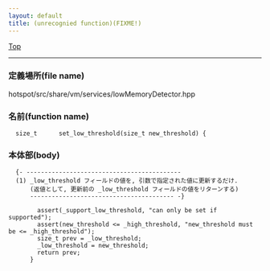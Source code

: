 ```yaml
---
layout: default
title: (unrecognied function)(FIXME!)
---
```

[Top](../index.html)

--- 
### 定義場所(file name)
hotspot/src/share/vm/services/lowMemoryDetector.hpp

### 名前(function name)
```
  size_t      set_low_threshold(size_t new_threshold) {
```

### 本体部(body)
```
  {- -------------------------------------------
  (1) _low_threshold フィールドの値を, 引数で指定された値に更新するだけ.
      (返値として, 更新前の _low_threshold フィールドの値をリターンする)
      ---------------------------------------- -}

	    assert(_support_low_threshold, "can only be set if supported");
	    assert(new_threshold <= _high_threshold, "new_threshold must be <= _high_threshold");
	    size_t prev = _low_threshold;
	    _low_threshold = new_threshold;
	    return prev;
	  }
	
```


